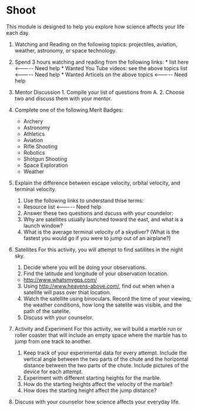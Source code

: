 Shoot
=====

This module is designed to help you explore how science affects your life each
day.

1.  Watching and Reading on the following topics: projectiles, aviation,
    weather, astronomy, or space technology.
  1.  Spend 3 hours watching and reading from the following links:
    * list here   <----- Need help
    * Wanted You Tube videos:  see the above topics list   <----- Need help
    * Wanted Articels on the above topics   <----- Need help
  2.  Mentor Discussion
    1.  Compile your list of questions from A.
    2.  Choose two and discuss them with your mentor.

2. Complete one of the following Merit Badges:
    * Archery
    * Astronomy
    * Athletics
    * Aviation
    * Rifle Shooting
    * Robotics
    * Shotgun Shooting
    * Space Exploration
    * Weather

3.  Explain the difference between escape velocity, orbital velocity, and
    terminal velocity.  
    1.  Use the following links to understand thise terms:
      * Resource list   <----- Need help

    2.  Answer these two questions and dscuss with your coundelor:
      1. Why are satellites usually launched toward the east, and what is a launch
       window?
      2. What is the average terminal velocity of a skydiver? (What is the fastest
       you would go if you were to jump out of an airplane?)

4.  Satellites
    For this activity, you will attempt to find satillites in the night sky.
    1.  Decide where you will be doing your observations.
    2.  Find the latitude and longitude of your observation location.
      * http://www.whatsmygps.com/
    3.  Using http://www.heavens-above.com/, find out when when a satellite will
        pass over thiat location.
    4.  Watch the satellite using binoculars.  Record the time of your viewing,
        the weather conditions, how long the satelite was visible, and the path
of the satelite.
    5.  Discuss with your counselor.

5.  Activity and Experiment
    For this activity, we will build a marble run or roller coaster that will
include an empty space where the marble has to jump from one track to another.
    1.  Keep track of your experimental data for every attempt.  Include the
        vertical angle between the two parts of the chute and the horizontal
distance between the two parts of the chute.  Include pictures of the device for
each attempt.
    2.  Experiment with different starting heights for the marble.
      1.  How do the starting heights affect the velocity of the marble?
      2.  How does the starting height affect the jump distance?

6.  Discuss with your counselor how science affects your everyday life.
